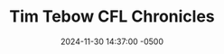 ---
layout: post
title: "Tim Tebow CFL Chronicles"
date: 2024-11-30 14:37:00 -0500
link: https://www.sbnation.com/2014/8/18/5998715/the-tim-tebow-cfl-chronicles
byline: speculative fiction, not 17776
tags: til
---